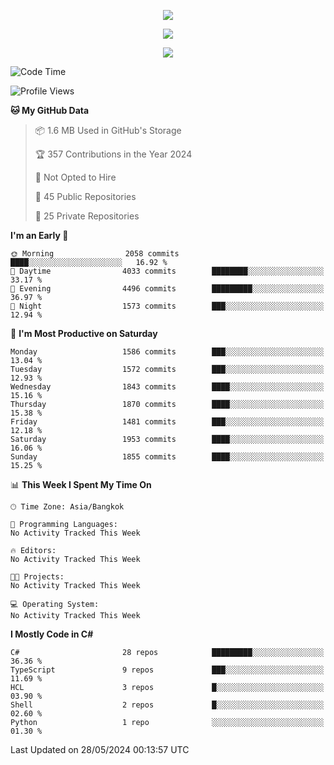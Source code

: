 <p align="center">
  <a href="say-hi.gif"> 
    <img align="center" src="say-hi.gif"/>
  </a>
</p>
<p align="center">
  <a href="https://github.com/htthinh1999">
    <img align="center" src="https://github-readme-stats-kappa-pink.vercel.app/api?username=htthinh1999&show_icons=true&count_private=true&theme=dracula"/>
  </a>
</p>
<p align="center">
  <a href="https://github.com/htthinh1999">
    <img src="https://github-readme-stats-kappa-pink.vercel.app/api/top-langs/?username=htthinh1999&layout=compact&langs_count=6&count_private=true&hide=tsql,hlsl,glsl,shaderlab&theme=dracula"/>
  </a>
</p>

<!--START_SECTION:waka-->
![Code Time](http://img.shields.io/badge/Code%20Time-0%20secs-blue)

![Profile Views](http://img.shields.io/badge/Profile%20Views-0-blue)

**🐱 My GitHub Data** 

> 📦 1.6 MB Used in GitHub's Storage 
 > 
> 🏆 357 Contributions in the Year 2024
 > 
> 🚫 Not Opted to Hire
 > 
> 📜 45 Public Repositories 
 > 
> 🔑 25 Private Repositories 
 > 
**I'm an Early 🐤** 

```text
🌞 Morning                2058 commits        ████░░░░░░░░░░░░░░░░░░░░░   16.92 % 
🌆 Daytime                4033 commits        ████████░░░░░░░░░░░░░░░░░   33.17 % 
🌃 Evening                4496 commits        █████████░░░░░░░░░░░░░░░░   36.97 % 
🌙 Night                  1573 commits        ███░░░░░░░░░░░░░░░░░░░░░░   12.94 % 
```
📅 **I'm Most Productive on Saturday** 

```text
Monday                   1586 commits        ███░░░░░░░░░░░░░░░░░░░░░░   13.04 % 
Tuesday                  1572 commits        ███░░░░░░░░░░░░░░░░░░░░░░   12.93 % 
Wednesday                1843 commits        ████░░░░░░░░░░░░░░░░░░░░░   15.16 % 
Thursday                 1870 commits        ████░░░░░░░░░░░░░░░░░░░░░   15.38 % 
Friday                   1481 commits        ███░░░░░░░░░░░░░░░░░░░░░░   12.18 % 
Saturday                 1953 commits        ████░░░░░░░░░░░░░░░░░░░░░   16.06 % 
Sunday                   1855 commits        ████░░░░░░░░░░░░░░░░░░░░░   15.25 % 
```


📊 **This Week I Spent My Time On** 

```text
🕑︎ Time Zone: Asia/Bangkok

💬 Programming Languages: 
No Activity Tracked This Week

🔥 Editors: 
No Activity Tracked This Week

🐱‍💻 Projects: 
No Activity Tracked This Week

💻 Operating System: 
No Activity Tracked This Week
```

**I Mostly Code in C#** 

```text
C#                       28 repos            █████████░░░░░░░░░░░░░░░░   36.36 % 
TypeScript               9 repos             ███░░░░░░░░░░░░░░░░░░░░░░   11.69 % 
HCL                      3 repos             █░░░░░░░░░░░░░░░░░░░░░░░░   03.90 % 
Shell                    2 repos             █░░░░░░░░░░░░░░░░░░░░░░░░   02.60 % 
Python                   1 repo              ░░░░░░░░░░░░░░░░░░░░░░░░░   01.30 % 
```




 Last Updated on 28/05/2024 00:13:57 UTC
<!--END_SECTION:waka-->
